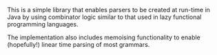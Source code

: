 This is a simple library that enables parsers to be created at run-time in Java by using combinator logic similar to that used in lazy functional programming languages.

The implementation also includes memoising functionality to enable (hopefully!) linear time parsing of most grammars.